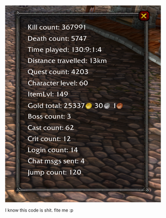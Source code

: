 [![Trackster](https://raw.githubusercontent.com/Leonetienne/Trackster/master/screenshot/screenshot.PNG)](https://github.com/Leonetienne/Trackster)

I know this code is shit. fite me :p
